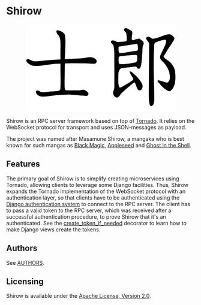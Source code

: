 # Shirow

<p align="center">
    <img src="/logo/400x232.png" alt="Shirow">
</p>

Shirow is an RPC server framework based on top of [Tornado](http://tornadoweb.org/en/stable/). It relies on the WebSocket protocol for transport and uses JSON-messages as payload.

The project was named after Masamune Shirow, a mangaka who is best known for such mangas as [Black Magic](https://en.wikipedia.org/wiki/Black_Magic_(manga)), [Appleseed](https://en.wikipedia.org/wiki/Appleseed_(manga)) and [Ghost in the Shell](https://en.wikipedia.org/wiki/Ghost_in_the_Shell_(manga)).

## Features

The primary goal of Shirow is to simplify creating microservices using Tornado, allowing clients to leverage some Django facilities. Thus, Shirow expands the Tornado implementation of the WebSocket protocol with an authentication layer, so that clients have to be authenticated using the [Django authentication system](https://docs.djangoproject.com/en/2.0/topics/auth/) to connect to the RPC server. The client has to pass a valid token to the RPC server, which was received after a successful authentication procedure, to prove Shirow that it's an authenticated. See the [create_token_if_needed](https://github.com/tolstoyevsky/shirow/tree/master/django-shirow) decorator to learn how to make Django views create the tokens.

## Authors

See [AUTHORS](AUTHORS.md).

## Licensing

Shirow is available under the [Apache License, Version 2.0](LICENSE).
